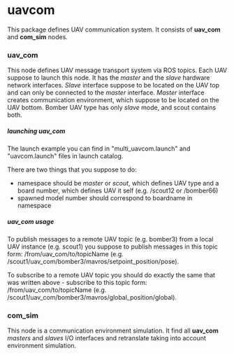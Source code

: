 # uavcom
This package defines UAV communication system. It consists of **uav_com** and **com_sim** nodes.

### uav_com
This node defines UAV message transport system via ROS topics.  Each UAV suppose to launch this node. It has the *master* and the *slave* hardware network interfaces. *Slave* interface suppose to be located on the UAV top and can only be connected to the *master* interface.  *Master* interface creates communication environment, which suppose to be located on the UAV bottom. Bomber UAV type has only *slave* mode, and scout contains both. 
##### launching uav_com
The launch example you can find in "multi_uavcom.launch" and "uavcom.launch" files in launch catalog. 

There are two things that you suppose to do:
- namespace should be *master* or *scout*, which defines UAV type and a board number, which defines UAV it self (e.g. /scout12 or /bomber66)
- spawned model number should correspond to boardname in namespace
##### uav_com usage
To publish messages to a remote UAV topic (e.g. bomber3) from a local UAV instance (e.g. scout1) you suppose to publish messages in this topic form:  /from/uav_com/to/topicName (e.g. /scout1/uav_com/bomber3/mavros/setpoint_position/pose).

To subscribe to a remote UAV topic you should do exactly the same that was written above - subscribe to this topic form: /from/uav_com/to/topicName (e.g. /scout1/uav_com/bomber3/mavros/global_position/global).
### com_sim
This node is a communication environment simulation. It find all **uav_com** *masters* and *slaves* I/O interfaces and retranslate taking into account environment simulation.